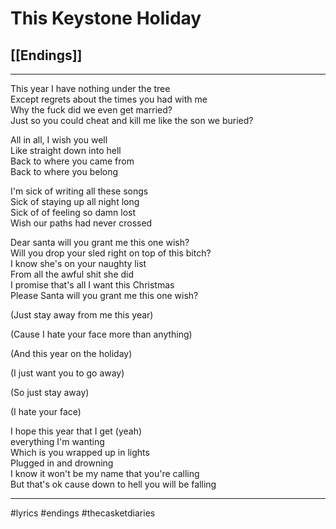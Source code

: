 # This Keystone Holiday

## [[Endings]]

---

This year I have nothing under the tree  
Except regrets about the times you had with me  
Why the fuck did we even get married?  
Just so you could cheat and kill me like the son we buried?

All in all, I wish you well  
Like straight down into hell  
Back to where you came from  
Back to where you belong

I'm sick of writing all these songs  
Sick of staying up all night long  
Sick of of feeling so damn lost  
Wish our paths had never crossed

Dear santa will you grant me this one wish?  
Will you drop your sled right on top of this bitch?  
I know she's on your naughty list  
From all the awful shit she did  
I promise that's all I want this Christmas  
Please Santa will you grant me this one wish?

(Just stay away from me this year)

(Cause I hate your face more than anything)

(And this year on the holiday)

(I just want you to go away)

(So just stay away)

(I hate your face)

I hope this year that I get (yeah)  
everything I'm wanting  
Which is you wrapped up in lights  
Plugged in and drowning  
I know it won't be my name that you're calling  
But that's ok cause down to hell you will be falling

---

#lyrics #endings #thecasketdiaries
